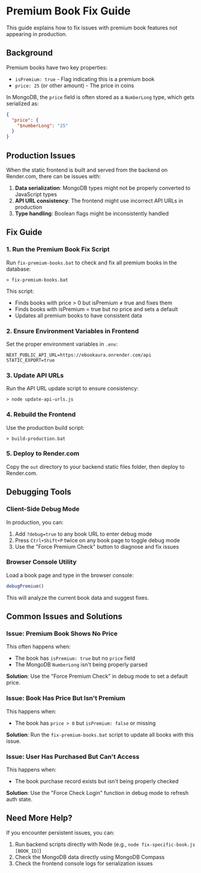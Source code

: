 # Premium Book Fix Guide

This guide explains how to fix issues with premium book features not appearing in production.

## Background

Premium books have two key properties:
- `isPremium: true` - Flag indicating this is a premium book
- `price: 25` (or other amount) - The price in coins

In MongoDB, the `price` field is often stored as a `NumberLong` type, which gets serialized as:
```json
{
  "price": {
    "$numberLong": "25"
  }
}
```

## Production Issues

When the static frontend is built and served from the backend on Render.com, there can be issues with:

1. **Data serialization**: MongoDB types might not be properly converted to JavaScript types
2. **API URL consistency**: The frontend might use incorrect API URLs in production
3. **Type handling**: Boolean flags might be inconsistently handled

## Fix Guide

### 1. Run the Premium Book Fix Script

Run `fix-premium-books.bat` to check and fix all premium books in the database:

```
> fix-premium-books.bat
```

This script:
- Finds books with price > 0 but isPremium ≠ true and fixes them
- Finds books with isPremium = true but no price and sets a default
- Updates all premium books to have consistent data

### 2. Ensure Environment Variables in Frontend

Set the proper environment variables in `.env`:

```
NEXT_PUBLIC_API_URL=https://ebookaura.onrender.com/api
STATIC_EXPORT=true
```

### 3. Update API URLs

Run the API URL update script to ensure consistency:

```
> node update-api-urls.js
```

### 4. Rebuild the Frontend

Use the production build script:

```
> build-production.bat
```

### 5. Deploy to Render.com

Copy the `out` directory to your backend static files folder, then deploy to Render.com.

## Debugging Tools

### Client-Side Debug Mode

In production, you can:

1. Add `?debug=true` to any book URL to enter debug mode
2. Press `Ctrl+Shift+P` twice on any book page to toggle debug mode
3. Use the "Force Premium Check" button to diagnose and fix issues

### Browser Console Utility

Load a book page and type in the browser console:

```javascript
debugPremium()
```

This will analyze the current book data and suggest fixes.

## Common Issues and Solutions

### Issue: Premium Book Shows No Price

This often happens when:
- The book has `isPremium: true` but no `price` field
- The MongoDB `NumberLong` isn't being properly parsed

**Solution**: Use the "Force Premium Check" in debug mode to set a default price.

### Issue: Book Has Price But Isn't Premium

This happens when:
- The book has `price > 0` but `isPremium: false` or missing

**Solution**: Run the `fix-premium-books.bat` script to update all books with this issue.

### Issue: User Has Purchased But Can't Access

This happens when:
- The book purchase record exists but isn't being properly checked

**Solution**: Use the "Force Check Login" function in debug mode to refresh auth state.

## Need More Help?

If you encounter persistent issues, you can:

1. Run backend scripts directly with Node (e.g., `node fix-specific-book.js [BOOK_ID]`)
2. Check the MongoDB data directly using MongoDB Compass
3. Check the frontend console logs for serialization issues 